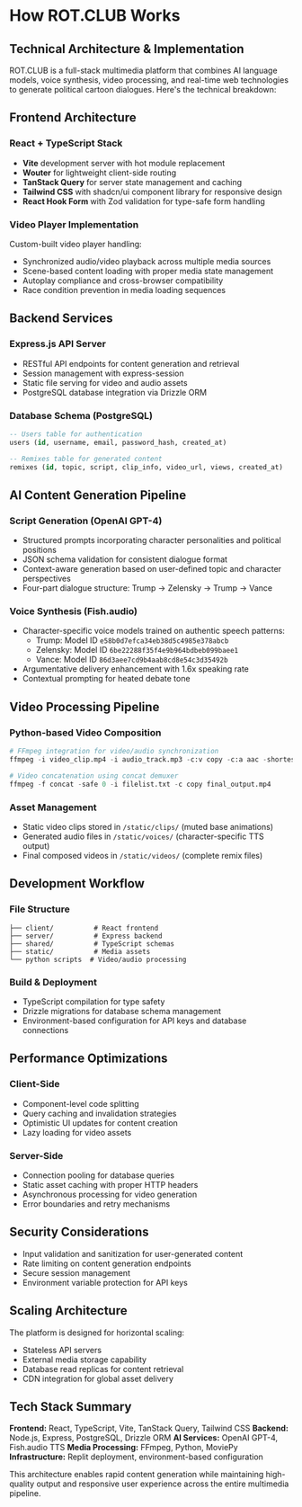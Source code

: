 # How ROT.CLUB Works

## Technical Architecture & Implementation

ROT.CLUB is a full-stack multimedia platform that combines AI language models, voice synthesis, video processing, and real-time web technologies to generate political cartoon dialogues. Here's the technical breakdown:

## Frontend Architecture

### React + TypeScript Stack
- **Vite** development server with hot module replacement
- **Wouter** for lightweight client-side routing
- **TanStack Query** for server state management and caching
- **Tailwind CSS** with shadcn/ui component library for responsive design
- **React Hook Form** with Zod validation for type-safe form handling

### Video Player Implementation
Custom-built video player handling:
- Synchronized audio/video playback across multiple media sources
- Scene-based content loading with proper media state management
- Autoplay compliance and cross-browser compatibility
- Race condition prevention in media loading sequences

## Backend Services

### Express.js API Server
- RESTful API endpoints for content generation and retrieval
- Session management with express-session
- Static file serving for video and audio assets
- PostgreSQL database integration via Drizzle ORM

### Database Schema (PostgreSQL)
```sql
-- Users table for authentication
users (id, username, email, password_hash, created_at)

-- Remixes table for generated content
remixes (id, topic, script, clip_info, video_url, views, created_at)
```

## AI Content Generation Pipeline

### Script Generation (OpenAI GPT-4)
- Structured prompts incorporating character personalities and political positions
- JSON schema validation for consistent dialogue format
- Context-aware generation based on user-defined topic and character perspectives
- Four-part dialogue structure: Trump → Zelensky → Trump → Vance

### Voice Synthesis (Fish.audio)
- Character-specific voice models trained on authentic speech patterns:
  - Trump: Model ID `e58b0d7efca34eb38d5c4985e378abcb`
  - Zelensky: Model ID `6be22288f35f4e9b964bdbeb099baee1`
  - Vance: Model ID `86d3aee7cd9b4aab8cd8e54c3d35492b`
- Argumentative delivery enhancement with 1.6x speaking rate
- Contextual prompting for heated debate tone

## Video Processing Pipeline

### Python-based Video Composition
```python
# FFmpeg integration for video/audio synchronization
ffmpeg -i video_clip.mp4 -i audio_track.mp3 -c:v copy -c:a aac -shortest output.mp4

# Video concatenation using concat demuxer
ffmpeg -f concat -safe 0 -i filelist.txt -c copy final_output.mp4
```

### Asset Management
- Static video clips stored in `/static/clips/` (muted base animations)
- Generated audio files in `/static/voices/` (character-specific TTS output)
- Final composed videos in `/static/videos/` (complete remix files)

## Development Workflow

### File Structure
```
├── client/          # React frontend
├── server/          # Express backend
├── shared/          # TypeScript schemas
├── static/          # Media assets
└── python scripts  # Video/audio processing
```

### Build & Deployment
- TypeScript compilation for type safety
- Drizzle migrations for database schema management
- Environment-based configuration for API keys and database connections

## Performance Optimizations

### Client-Side
- Component-level code splitting
- Query caching and invalidation strategies
- Optimistic UI updates for content creation
- Lazy loading for video assets

### Server-Side
- Connection pooling for database queries
- Static asset caching with proper HTTP headers
- Asynchronous processing for video generation
- Error boundaries and retry mechanisms

## Security Considerations

- Input validation and sanitization for user-generated content
- Rate limiting on content generation endpoints
- Secure session management
- Environment variable protection for API keys

## Scaling Architecture

The platform is designed for horizontal scaling:
- Stateless API servers
- External media storage capability
- Database read replicas for content retrieval
- CDN integration for global asset delivery

## Tech Stack Summary

**Frontend:** React, TypeScript, Vite, TanStack Query, Tailwind CSS
**Backend:** Node.js, Express, PostgreSQL, Drizzle ORM
**AI Services:** OpenAI GPT-4, Fish.audio TTS
**Media Processing:** FFmpeg, Python, MoviePy
**Infrastructure:** Replit deployment, environment-based configuration

This architecture enables rapid content generation while maintaining high-quality output and responsive user experience across the entire multimedia pipeline.